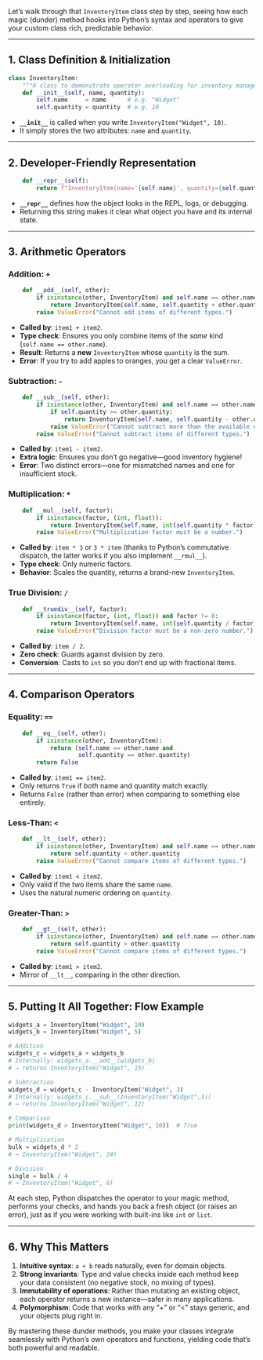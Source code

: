 Let’s walk through that `InventoryItem` class step by step, seeing how each magic (dunder) method hooks into Python’s syntax and operators to give your custom class rich, predictable behavior.

---

## 1. Class Definition & Initialization

```python
class InventoryItem:
    """A class to demonstrate operator overloading for inventory management."""
    def __init__(self, name, quantity):
        self.name     = name      # e.g. "Widget"
        self.quantity = quantity  # e.g. 10
```

* **`__init__`** is called when you write `InventoryItem("Widget", 10)`.
* It simply stores the two attributes: `name` and `quantity`.

---

## 2. Developer-Friendly Representation

```python
    def __repr__(self):
        return f"InventoryItem(name='{self.name}', quantity={self.quantity})"
```

* **`__repr__`** defines how the object looks in the REPL, logs, or debugging.
* Returning this string makes it clear what object you have and its internal state.

---

## 3. Arithmetic Operators

### Addition: `+`

```python
    def __add__(self, other):
        if isinstance(other, InventoryItem) and self.name == other.name:
            return InventoryItem(self.name, self.quantity + other.quantity)
        raise ValueError("Cannot add items of different types.")
```

* **Called by**: `item1 + item2`.
* **Type check**: Ensures you only combine items of the *same* kind (`self.name == other.name`).
* **Result**: Returns a **new** `InventoryItem` whose `quantity` is the sum.
* **Error**: If you try to add apples to oranges, you get a clear `ValueError`.

### Subtraction: `-`

```python
    def __sub__(self, other):
        if isinstance(other, InventoryItem) and self.name == other.name:
            if self.quantity >= other.quantity:
                return InventoryItem(self.name, self.quantity - other.quantity)
            raise ValueError("Cannot subtract more than the available quantity.")
        raise ValueError("Cannot subtract items of different types.")
```

* **Called by**: `item1 - item2`.
* **Extra logic**: Ensures you don’t go negative—good inventory hygiene!
* **Error**: Two distinct errors—one for mismatched names and one for insufficient stock.

### Multiplication: `*`

```python
    def __mul__(self, factor):
        if isinstance(factor, (int, float)):
            return InventoryItem(self.name, int(self.quantity * factor))
        raise ValueError("Multiplication factor must be a number.")
```

* **Called by**: `item * 3` or `3 * item` (thanks to Python’s commutative dispatch, the latter works if you also implement `__rmul__`).
* **Type check**: Only numeric factors.
* **Behavior**: Scales the quantity, returns a brand-new `InventoryItem`.

### True Division: `/`

```python
    def __truediv__(self, factor):
        if isinstance(factor, (int, float)) and factor != 0:
            return InventoryItem(self.name, int(self.quantity / factor))
        raise ValueError("Division factor must be a non-zero number.")
```

* **Called by**: `item / 2`.
* **Zero check**: Guards against division by zero.
* **Conversion**: Casts to `int` so you don’t end up with fractional items.

---

## 4. Comparison Operators

### Equality: `==`

```python
    def __eq__(self, other):
        if isinstance(other, InventoryItem):
            return (self.name == other.name and
                    self.quantity == other.quantity)
        return False
```

* **Called by**: `item1 == item2`.
* Only returns `True` if *both* name and quantity match exactly.
* Returns `False` (rather than error) when comparing to something else entirely.

### Less-Than: `<`

```python
    def __lt__(self, other):
        if isinstance(other, InventoryItem) and self.name == other.name:
            return self.quantity < other.quantity
        raise ValueError("Cannot compare items of different types.")
```

* **Called by**: `item1 < item2`.
* Only valid if the two items share the same `name`.
* Uses the natural numeric ordering on `quantity`.

### Greater-Than: `>`

```python
    def __gt__(self, other):
        if isinstance(other, InventoryItem) and self.name == other.name:
            return self.quantity > other.quantity
        raise ValueError("Cannot compare items of different types.")
```

* **Called by**: `item1 > item2`.
* Mirror of `__lt__`, comparing in the other direction.

---

## 5. Putting It All Together: Flow Example

```python
widgets_a = InventoryItem("Widget", 10)
widgets_b = InventoryItem("Widget", 5)

# Addition
widgets_c = widgets_a + widgets_b
# Internally: widgets_a.__add__(widgets_b)
# → returns InventoryItem("Widget", 15)

# Subtraction
widgets_d = widgets_c - InventoryItem("Widget", 3)
# Internally: widgets_c.__sub__(InventoryItem("Widget",3))
# → returns InventoryItem("Widget", 12)

# Comparison
print(widgets_d > InventoryItem("Widget", 10))  # True

# Multiplication
bulk = widgets_d * 2
# → InventoryItem("Widget", 24)

# Division
single = bulk / 4
# → InventoryItem("Widget", 6)
```

At each step, Python dispatches the operator to your magic method, performs your checks, and hands you back a fresh object (or raises an error), just as if you were working with built-ins like `int` or `list`.

---

## 6. Why This Matters

1. **Intuitive syntax**: `a + b` reads naturally, even for domain objects.
2. **Strong invariants**: Type and value checks inside each method keep your data consistent (no negative stock, no mixing of types).
3. **Immutability of operations**: Rather than mutating an existing object, each operator returns a new instance—safer in many applications.
4. **Polymorphism**: Code that works with any “+” or “<” stays generic, and your objects plug right in.

By mastering these dunder methods, you make your classes integrate seamlessly with Python’s own operators and functions, yielding code that’s both powerful and readable.

